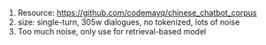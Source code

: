 1. Resource: https://github.com/codemayq/chinese_chatbot_corpus
2. size: single-turn, 305w dialogues, no tokenized, lots of noise
3. Too much noise, only use for retrieval-based model
